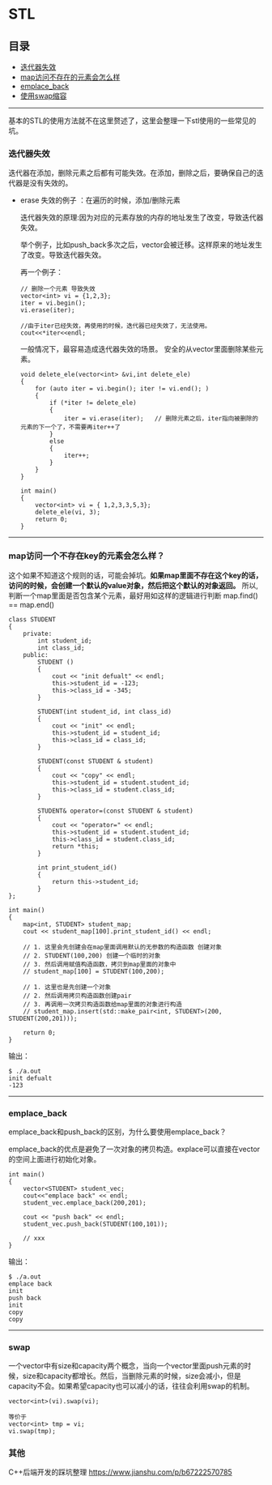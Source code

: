 # STL

## 目录

* [迭代器失效](#迭代器失效)
* [map访问不存在的元素会怎么样](#map访问一个不存在key的元素会怎么样？)
* [emplace_back](#emplace_back)
* [使用swap缩容](#swap)

---

基本的STL的使用方法就不在这里赘述了，这里会整理一下stl使用的一些常见的坑。

### 迭代器失效

迭代器在添加，删除元素之后都有可能失效。在添加，删除之后，要确保自己的迭代器是没有失效的。

* erase 失效的例子 ：在遍历的时候，添加/删除元素

    迭代器失效的原理:因为对应的元素存放的内存的地址发生了改变，导致迭代器失效。

    举个例子，比如push_back多次之后，vector会被迁移。这样原来的地址发生了改变。导致迭代器失效。


    再一个例子：
    ```
    // 删除一个元素 导致失效
    vector<int> vi = {1,2,3};
    iter = vi.begin();
    vi.erase(iter);

    //由于iter已经失效，再使用的时候，迭代器已经失效了，无法使用。
    cout<<*iter<<endl;
    ```

    一般情况下，最容易造成迭代器失效的场景。
    安全的从vector里面删除某些元素。
    ```
    void delete_ele(vector<int> &vi,int delete_ele)
    {
        for (auto iter = vi.begin(); iter != vi.end(); )
        {
            if (*iter != delete_ele)
            {
                iter = vi.erase(iter);   // 删除元素之后，iter指向被删除的元素的下一个了，不需要再iter++了
            }
            else
            {
                iter++;
            }
        }
    }

    int main()
    {
        vector<int> vi = { 1,2,3,3,5,3};
        delete_ele(vi, 3);
        return 0;
    }
    ```

---

### map访问一个不存在key的元素会怎么样？

这个如果不知道这个规则的话，可能会掉坑。**如果map里面不存在这个key的话，访问的时候，会创建一个默认的value对象，然后把这个默认的对象返回。** 所以, 判断一个map里面是否包含某个元素，最好用如这样的逻辑进行判断 map.find() == map.end() 

```
class STUDENT
{
    private:
        int student_id;
        int class_id;
    public:
        STUDENT ()
        {
            cout << "init defualt" << endl;
            this->student_id = -123;
            this->class_id = -345;
        }

        STUDENT(int student_id, int class_id)
        {
            cout << "init" << endl;
            this->student_id = student_id;
            this->class_id = class_id;
        }

        STUDENT(const STUDENT & student)
        {
            cout << "copy" << endl;
            this->student_id = student.student_id;
            this->class_id = student.class_id;
        }

        STUDENT& operator=(const STUDENT & student)
        {
            cout << "operator=" << endl;
            this->student_id = student.student_id;
            this->class_id = student.class_id;
            return *this;
        }

        int print_student_id()
        {
            return this->student_id;
        }
};

int main()
{
    map<int, STUDENT> student_map;
    cout << student_map[100].print_student_id() << endl;

    // 1. 这里会先创建会在map里面调用默认的无参数的构造函数 创建对象
    // 2. STUDENT(100,200) 创建一个临时的对象
    // 3. 然后调用赋值构造函数，拷贝到map里面的对象中
    // student_map[100] = STUDENT(100,200);
    
    // 1. 这里也是先创建一个对象
    // 2. 然后调用拷贝构造函数创建pair
    // 3. 再调用一次拷贝构造函数给map里面的对象进行构造
    // student_map.insert(std::make_pair<int, STUDENT>(200, STUDENT(200,201)));

    return 0;
}
```

输出：
```
$ ./a.out
init defualt
-123
```


----

### emplace_back 

emplace_back和push_back的区别，为什么要使用emplace_back？

emplace_back的优点是避免了一次对象的拷贝构造。explace可以直接在vector的空间上面进行初始化对象。

```
int main()
{
    vector<STUDENT> student_vec;
    cout<<"emplace back" << endl;
    student_vec.emplace_back(200,201);

    cout << "push back" << endl;
    student_vec.push_back(STUDENT(100,101));

    // xxx
}
```

输出：
```
$ ./a.out
emplace back
init
push back
init
copy
copy
```

---
### swap 

一个vector中有size和capacity两个概念，当向一个vector里面push元素的时候，size和capacity都增长。然后，当删除元素的时候，size会减小，但是capacity不会。如果希望capacity也可以减小的话，往往会利用swap的机制。

```
vector<int>(vi).swap(vi);

等价于
vector<int> tmp = vi;
vi.swap(tmp); 
```

### 其他

C++后端开发的踩坑整理
https://www.jianshu.com/p/b67222570785